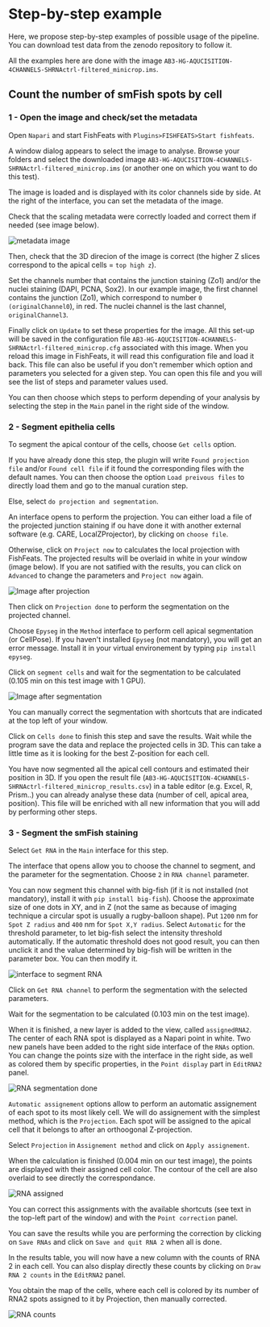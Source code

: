 # Step-by-step example 

Here, we propose step-by-step examples of possible usage of the pipeline.
You can download test data from the zenodo repository to follow it.

All the examples here are done with the image `AB3-HG-AQUCISITION-4CHANNELS-SHRNActrl-filtered_minicrop.ims`.

## Count the number of smFish spots by cell

### 1 - Open the image and check/set the metadata

Open `Napari` and start FishFeats with `Plugins>FISHFEATS>Start fishfeats`.

A window dialog appears to select the image to analyse. 
Browse your folders and select the downloaded image `AB3-HG-AQUCISITION-4CHANNELS-SHRNActrl-filtered_minicrop.ims` (or another one on which you want to do this test).

The image is loaded and is displayed with its color channels side by side. 
At the right of the interface, you can set the metadata of the image.

Check that the scaling metadata were correctly loaded and correct them if needed (see image below).

![metadata image](./imgs/step_metadata.png)

Then, check that the 3D direcion of the image is correct (the higher Z slices correspond to the apical cells = `top high z`).

Set the channels number that contains the junction staining (Zo1) and/or the nuclei staining (DAPI, PCNA, Sox2). 
In our example image, the first channel contains the junction (Zo1), which correspond to number `0 (originalChannel0`), in red.
The nuclei channel is the last channel, `originalChannel3`.

Finally click on `Update` to set these properties for the image. 
All this set-up will be saved in the configuration file `AB3-HG-AQUCISITION-4CHANNELS-SHRNActrl-filtered_minicrop.cfg` associated with this image.
When you reload this image in FishFeats, it will read this configuration file and load it back. 
This file can also be useful if you don't remember which option and parameters you selected for a given step. 
You can open this file and you will see the list of steps and parameter values used.

You can then choose which steps to perform depending of your analysis by selecting the step in the `Main` panel in the right side of the window.

### 2 - Segment epithelia cells

To segment the apical contour of the cells, choose `Get cells` option.

If you have already done this step, the plugin will write `Found projection file` and/or `Found cell file` if it found the corresponding files with the default names. 
You can then choose the option `Load preivous files` to directly load them and go to the manual curation step.

Else, select `do projection and segmentation`.

An interface opens to perform the projection.
You can either load a file of the projected junction staining if ou have done it with another external software (e.g. CARE, LocalZProjector), by clicking on `choose file`. 

Otherwise, click on `Project now` to calculates the local projection with FishFeats.
The projected results will be overlaid in white in your window (image below).
If you are not satified with the results, you can click on `Advanced` to change the parameters and `Project now` again.

![Image after projection](./imgs/step_projed.png)

Then click on `Projection done` to perform the segmentation on the projected channel.


Choose `Epyseg` in the `Method` interface to perform cell apical segmentation (or CellPose).
If you haven't installed `Epyseg` (not mandatory), you will get an error message. 
Install it in your virtual environement by typing `pip install epyseg`.

Click on `segment cells` and wait for the segmentation to be calculated (0.105 min on this test image with 1 GPU).

![Image after segmentation](./imgs/step_seged.png)

You can manually correct the segmentation with shortcuts that are indicated at the top left of your window.

Click on `Cells done` to finish this step and save the results.
Wait while the program save the data and replace the projected cells in 3D.
This can take a little time as it is looking for the best Z-position for each cell.

You have now segmented all the apical cell contours and estimated their position in 3D.
If you open the result file (`AB3-HG-AQUCISITION-4CHANNELS-SHRNActrl-filtered_minicrop_results.csv`) in a table editor (e.g. Excel, R, Prism..) you can already analyse these data (number of cell, apical area, position).
This file will be enriched with all new information that you will add by performing other steps.

### 3 - Segment the smFish staining

Select `Get RNA` in the `Main` interface for this step.

The interface that opens allow you to choose the channel to segment, and the parameter for the segmentation.
Choose `2` in `RNA channel` parameter.

You can now segment this channel with big-fish (if it is not installed (not mandatory), install it with `pip install big-fish`).
Choose the approximate size of one dots in XY, and in Z (not the same as because of imaging technique a circular spot is usually a rugby-balloon shape). 
Put `1200` nm for `Spot Z radius` and `400` nm for `Spot X,Y radius`.
Select `Automatic` for the threshold parameter, to let big-fish select the intensity threshold automatically.
If the automatic threshold does not good result, you can then unclick it and the value determined by big-fish will be written in the parameter box.
You can then modify it.

![interface to segment RNA](./imgs/step_rnaget.png)

Click on `Get RNA channel` to perform the segmentation with the selected parameters.

Wait for the segmentation to be calculated (0.103 min on the test image).

When it is finished, a new layer is added to the view, called `assignedRNA2`. 
The center of each RNA spot is displayed as a Napari point in white.
Two new panels have been added to the right side interface of the `RNAs` option. 
You can change the points size with the interface in the right side, as well as colored them by specific properties, in the `Point display` part in `EditRNA2` panel.

![RNA segmentation done](./imgs/step_rnagot.png)

`Automatic assignement` options allow to perform an automatic assignement of each spot to its most likely cell.
We will do assignement with the simplest method, which is the `Projection`.
Each spot will be assigned to the apical cell that it belongs to after an orthoogonal Z-projection.

Select `Projection` in `Assignement method` and click on `Apply assignement`.

When the calculation is finished (0.004 min on our test image), the points are displayed with their assigned cell color. 
The contour of the cell are also overlaid to see directly the correspondance.

![RNA assigned](./imgs/step_rnaass.png)

You can correct this assignments with the available shortcuts (see text in the top-left part of the window) and with the `Point correction` panel.

You can save the results while you are performing the correction by clicking on `Save RNAs` and click on `Save and quit RNA 2` when all is done.

In the results table, you will now have a new column with the counts of RNA 2 in each cell.
You can also display directly these counts by clicking on `Draw RNA 2 counts` in the `EditRNA2` panel.

You obtain the map of the cells, where each cell is colored by its number of RNA2 spots assigned to it by Projection, then manually corrected.

![RNA counts](./imgs/step_rnacount.png)